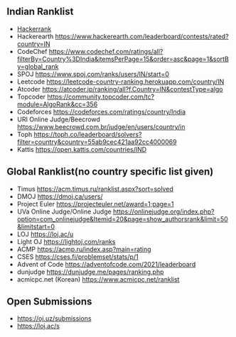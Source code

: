 ## Indian Ranklist

- [Hackerrank](https://www.hackerrank.com/leaderboard?filter=India&filter_on=country&page=1)
- Hackerearth https://www.hackerearth.com/leaderboard/contests/rated?country=IN
- CodeChef https://www.codechef.com/ratings/all?filterBy=Country%3DIndia&itemsPerPage=15&order=asc&page=1&sortBy=global_rank
- SPOJ https://www.spoj.com/ranks/users/IN/start=0
- Leetcode https://leetcode-country-ranking.herokuapp.com/country/IN
- Atcoder https://atcoder.jp/ranking/all?f.Country=IN&contestType=algo
- Topcoder https://community.topcoder.com/tc?module=AlgoRank&cc=356
- Codeforces https://codeforces.com/ratings/country/India
- URI Online Judge/Beecrowd https://www.beecrowd.com.br/judge/en/users/country/in
- Toph https://toph.co/leaderboard/solvers?filter=country&country=55ab9cec421aa92cc4000069
- Kattis https://open.kattis.com/countries/IND

## Global Ranklist(no country specific list given)

- Timus https://acm.timus.ru/ranklist.aspx?sort=solved
- DMOJ https://dmoj.ca/users/
- Project Euler https://projecteuler.net/award=1;page=1
- UVa Online Judge/Online Judge https://onlinejudge.org/index.php?option=com_onlinejudge&Itemid=20&page=show_authorsrank&limit=50&limitstart=0
- LOJ https://loj.ac/u
- Light OJ https://lightoj.com/ranks
- ACMP https://acmp.ru/index.asp?main=rating
- CSES https://cses.fi/problemset/stats/p/1
- Advent of Code https://adventofcode.com/2021/leaderboard
- dunjudge https://dunjudge.me/pages/ranking.php
- acmicpc.net (Korean) https://www.acmicpc.net/ranklist


## Open Submissions

- https://oj.uz/submissions
- https://loj.ac/s
